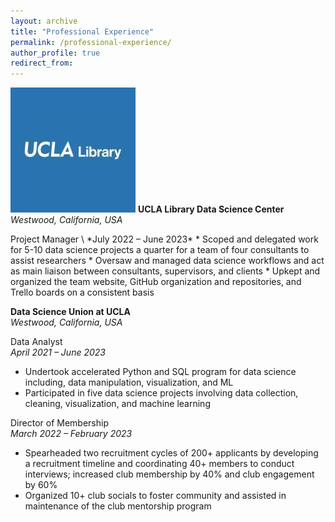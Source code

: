 ```yaml
---
layout: archive
title: "Professional Experience"
permalink: /professional-experience/
author_profile: true
redirect_from:
---
```


<p class="PE_p">
  <img src="/images/UCLA_Library_Logo.jpeg" alt="UCLA Library" class="PE_image">
  <span class="PE_text"> <strong> UCLA Library Data Science Center </strong> <br /> <em> Westwood, California, USA </em> </span>
</p>

<span class="PE_text">
Project Manager \
*July 2022 – June 2023*
* Scoped and delegated work for 5-10 data science projects a quarter for a team of four consultants to assist researchers
* Oversaw and managed data science workflows and act as main liaison between consultants, supervisors, and clients
* Upkept and organized the team website, GitHub organization and repositories, and Trello boards on a consistent basis 
</span>

**Data Science Union at UCLA** \
*Westwood, California, USA*

Data Analyst \
*April 2021 – June 2023*
* Undertook accelerated Python and SQL program for data science including, data manipulation, visualization, and ML
* Participated in five data science projects involving data collection, cleaning, visualization, and machine learning 

Director of Membership \
*March 2022 – February 2023*
* Spearheaded two recruitment cycles of 200+ applicants by developing a recruitment timeline and coordinating 40+ members to conduct interviews; increased club membership by 40% and club engagement by 60%
* Organized 10+ club socials to foster community and assisted in maintenance of the club mentorship program